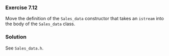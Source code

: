 ### Exercise 7.12

Move the definition of the `Sales_data` constructor that takes an `istream` into
the body of the `Sales_data` class.

### Solution

See `Sales_data.h`.
